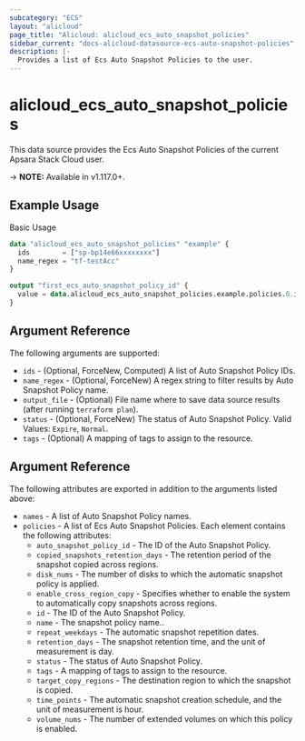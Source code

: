 ```yaml
---
subcategory: "ECS"
layout: "alicloud"
page_title: "Alicloud: alicloud_ecs_auto_snapshot_policies"
sidebar_current: "docs-alicloud-datasource-ecs-auto-snapshot-policies"
description: |-
  Provides a list of Ecs Auto Snapshot Policies to the user.
---
```


# alicloud\_ecs\_auto\_snapshot\_policies

This data source provides the Ecs Auto Snapshot Policies of the current Apsara Stack Cloud user.

-> **NOTE:** Available in v1.117.0+.

## Example Usage

Basic Usage

```terraform
data "alicloud_ecs_auto_snapshot_policies" "example" {
  ids        = ["sp-bp14e66xxxxxxxx"]
  name_regex = "tf-testAcc"
}

output "first_ecs_auto_snapshot_policy_id" {
  value = data.alicloud_ecs_auto_snapshot_policies.example.policies.0.id
}
```

## Argument Reference

The following arguments are supported:

* `ids` - (Optional, ForceNew, Computed)  A list of Auto Snapshot Policy IDs.
* `name_regex` - (Optional, ForceNew) A regex string to filter results by Auto Snapshot Policy name.
* `output_file` - (Optional) File name where to save data source results (after running `terraform plan`).
* `status` - (Optional, ForceNew) The status of Auto Snapshot Policy. Valid Values: `Expire`, `Normal`.
* `tags` - (Optional) A mapping of tags to assign to the resource.

## Argument Reference

The following attributes are exported in addition to the arguments listed above:

* `names` - A list of Auto Snapshot Policy names.
* `policies` - A list of Ecs Auto Snapshot Policies. Each element contains the following attributes:
	* `auto_snapshot_policy_id` - The ID of the Auto Snapshot Policy.
	* `copied_snapshots_retention_days` - The retention period of the snapshot copied across regions.
	* `disk_nums` - The number of disks to which the automatic snapshot policy is applied.
	* `enable_cross_region_copy` - Specifies whether to enable the system to automatically copy snapshots across regions.
	* `id` - The ID of the Auto Snapshot Policy.
	* `name` - The snapshot policy name..
	* `repeat_weekdays` - The automatic snapshot repetition dates.
	* `retention_days` - The snapshot retention time, and the unit of measurement is day.
	* `status` - The status of Auto Snapshot Policy.
	* `tags` - A mapping of tags to assign to the resource.
	* `target_copy_regions` - The destination region to which the snapshot is copied.
	* `time_points` - The automatic snapshot creation schedule, and the unit of measurement is hour.
	* `volume_nums` - The number of extended volumes on which this policy is enabled.
